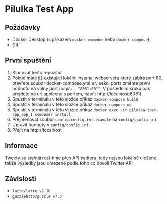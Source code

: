 # Pilulka Test App

## Požadavky

* Docker Desktop (s příkazem `docker-compose` nebo `docker compose`)
* Git

## První spuštění
1. Klonovat tento repozitář
2. Pokud máte již existující lokální instanci webserveru který zabírá port 80, otevřete soubor docker-compose.yml a v sekci ports změnte první hodnotu na volný port (např.: `- "8081:80""`, V posledním kroku pak přejdete na url spolecne s portem, např.: http://localhost:8081)
3. Spustit v terminálu v této složce příkaz `docker-compose build`
4. Spustit v terminálu v této složce příkaz `docker-compose up`
5. Spustit v terminálu v této složce příkaz `docker exec -it pilulka-test-app_app_1 composer install`
6. Přejmenovat soubor `config/config.ini.example` na `config/config.ini`
7. Upravit hodnoty v `config/config.ini`
8. Přejít na http://localhost

## Informace

Tweety se stahují real-time přes API twitteru, tedy nejsou lokálně uložené, takže výsledky jsou omezené podle toho co dovolí Twitter API

## Závislosti

* `latte/latte v2.10`
* `guzzlehttp/guzzle v7.3`
